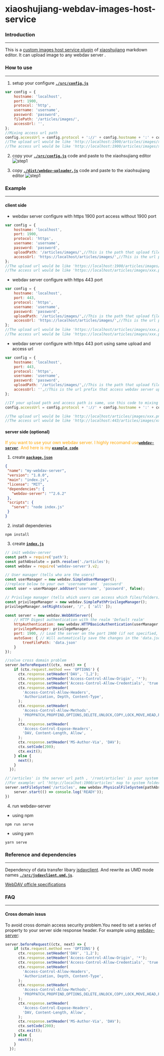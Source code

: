 # xiaoshujiang-webdav-images-host-service

### Introduction
----------
This is a [custom images host service plugin](http://soft.xiaoshujiang.com/blog/images/custom_images_manager#e7a4bae4be8b_6) of [xiaoshujiang](http://soft.xiaoshujiang.com) markdown editor. It can upload image to any webdav server .

### How to use
----------
1. setup your configure [**`./src/config.js`**](./src/config.js)
```javascript
var config = {
	hostname: 'localhost',
	port: 1900,
	protocol: 'http',
	username: 'username',
	password: 'password',
	filePath: '/articles/images/',
	accessUrl: '',
};
//Mixing access url path
config.accessUrl = config.protocol + '://' + config.hostname + ':' + config.port + config.filePath;
//The upload url would be like 'http://localhost:1900/articles/images/xxx.png'
//The access url would be like 'http://localhost:1900/articles/images/xxx.png'
```

2. copy your [**`./src/config.js`**](./src/config.js) code and paste to the xiaohsujiang editor
![step1](./README/01.png)
	
3. copy [**`./dist/webdav-uploader.js`**](./dist/webdav-uploader.js) code and paste to the xiaohsujiang editor
![step1](./README/02.png)

### Example
----------
#### client side
- webdav server configure with https 1900 port access without 1900 port
```javascript
var config = {
	hostname: 'localhost',
	port: 1900,
	protocol: 'https',
	username: 'username',
	password: 'password',
	uploadPath: '/articles/images/',//This is the path that upload file to webdav server
	accessUrl: 'https://localhost/articles/images/',//This is the url prefix that access webdav server uploaded file
};
//The upload url would be like 'https://localhost:1900/articles/images/xxx.png'
//The access url would be like 'https://localhost/articles/images/xxx.png'
```
- webdav server configure with https 443 port
```javascript
var config = {
	hostname: 'localhost',
	port: 443,
	protocol: 'https',
	username: 'username',
	password: 'password',
	uploadPath: '/articles/images/',//This is the path that upload file to webdav server
	accessUrl: 'https://localhost/articles/images/',//This is the url prefix that access webdav server uploaded file
};
//The upload url would be like 'https://localhost/articles/images/xxx.png'
//The access url would be like 'https://localhost/articles/images/xxx.png'
```
- webdav server configure with https 443 port using same upload and access url 
```javascript
var config = {
	hostname: 'localhost',
	port: 443,
	protocol: 'https',
	username: 'username',
	password: 'password',
	uploadPath: '/articles/images/',//This is the path that upload file to webdav server
	accessUrl: '',//This is the url prefix that access webdav server uploaded file
};

//If your upload path and access path is same, use this code to mixing url path
config.accessUrl = config.protocol + '://' + config.hostname + ':' + config.port + config.uploadPath;

//The upload url would be like 'http://localhost/articles/images/xxx.png'
//The access url would be like 'http://localhost:443/articles/images/xxx.png'
```

#### server side (optional)
<font color=orange>If you want to use your own webdav server. I highly recomand use[**`webdav-server`**](https://github.com/OpenMarshal/npm-WebDAV-Server).  And here is my [**`example code`**](./webdav-server-demo).</font>
1. create [**`package.json`**](./webdav-server-demo/package.json)
 ```json
 {
  "name": "my-webdav-server",
  "version": "1.0.0",
  "main": "index.js",
  "license": "MIT",
  "dependencies": {
    "webdav-server": "^2.6.2"
  },
  "scripts": {
    "serve": "node index.js"
  }
}
 ```
2. install dependenies
 ```shell script
 npm install 
 ```
 
3. create [**`index.js`**](./webdav-server-demo/index.js)
```javascript
// init webdav-server
const path = require('path');
const pathAbsolute = path.resolve('./articles');
const webdav = require('webdav-server').v2;

// User manager (tells who are the users)
const userManager = new webdav.SimpleUserManager();
//replace below to your own 'username' and  'password'
const user = userManager.addUser('username', 'password', false);

// Privilege manager (tells which users can access which files/folders)
const privilegeManager = new webdav.SimplePathPrivilegeManager();
privilegeManager.setRights(user, '/', [ 'all' ]);

const server = new webdav.WebDAVServer({
    // HTTP Digest authentication with the realm 'Default realm'
    httpAuthentication: new webdav.HTTPBasicAuthentication(userManager, 'Default realm'),
    privilegeManager: privilegeManager,
    port: 1900, // Load the server on the port 1900 (if not specified, default is 1900)
    autoSave: { // Will automatically save the changes in the 'data.json' file
        treeFilePath: 'data.json'
    }
});

//solve cross domain problem
server.beforeRequest((ctx, next) => {
    if (ctx.request.method === 'OPTIONS') {
      ctx.response.setHeader('DAV', '1,2');
      ctx.response.setHeader('Access-Control-Allow-Origin', '*');
      ctx.response.setHeader('Access-Control-Allow-Credentials', 'true');
      ctx.response.setHeader(
        'Access-Control-Allow-Headers',
        'Authorization, Depth, Content-Type',
      );
      ctx.response.setHeader(
        'Access-Control-Allow-Methods',
        'PROPPATCH,PROPFIND,OPTIONS,DELETE,UNLOCK,COPY,LOCK,MOVE,HEAD,POST,PUT,GET,MKCOL',
      );
      ctx.response.setHeader(
        'Access-Control-Expose-Headers',
        'DAV, Content-Length, Allow',
      );
      ctx.response.setHeader('MS-Author-Via', 'DAV');
      ctx.setCode(200);
      ctx.exit();
    } else {
      next();
    }
  });

//'/articles' is the server url path , '/root/articles' is your system folder path .
//For example: url 'http://localhot:1900/articles' map to system folder '/root/articles'
server.setFileSystem('/articles', new webdav.PhysicalFileSystem(pathAbsolute), (success) => {
    server.start(() => console.log('READY'));
})
```

4. run webdav-server
 - using npm
```shell script
npm run serve
```
 - using yarn
```shell script
yarn serve
```


### Reference and dependencies
----------
Dependency of data transfer libary [jsdavclient](https://github.com/svogler/jsdavclient). And rewrite as UMD mode names [**`./src/jsdavclient.umd.js`**](./src/davclient.umd.js).

[WebDAV officle specifications](http://www.webdav.org/)


### FAQ
----------
#### Cross domain issus
To avoid cross domain access security problem.You need to set a series of property to your server side response header. For example using [webdav-server](https://github.com/OpenMarshal/npm-WebDAV-Server):
```javascript
server.beforeRequest((ctx, next) => {
    if (ctx.request.method === 'OPTIONS') {
      ctx.response.setHeader('DAV', '1,2');
      ctx.response.setHeader('Access-Control-Allow-Origin', '*');
      ctx.response.setHeader('Access-Control-Allow-Credentials', 'true');
      ctx.response.setHeader(
        'Access-Control-Allow-Headers',
        'Authorization, Depth, Content-Type',
      );
      ctx.response.setHeader(
        'Access-Control-Allow-Methods',
        'PROPPATCH,PROPFIND,OPTIONS,DELETE,UNLOCK,COPY,LOCK,MOVE,HEAD,POST,PUT,GET,MKCOL',
      );
      ctx.response.setHeader(
        'Access-Control-Expose-Headers',
        'DAV, Content-Length, Allow',
      );
      ctx.response.setHeader('MS-Author-Via', 'DAV');
      ctx.setCode(200);
      ctx.exit();
    } else {
      next();
    }
  });
```